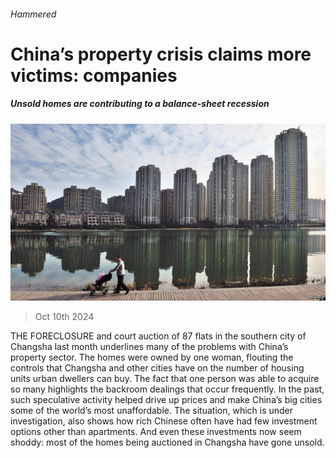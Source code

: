 ###### Hammered

# China’s property crisis claims more victims: companies 

##### Unsold homes are contributing to a balance-sheet recession 

![image](images/20241012_FNP504.jpg) 

> Oct 10th 2024 

THE FORECLOSURE and court auction of 87 flats in the southern city of Changsha last month underlines many of the problems with China’s property sector. The homes were owned by one woman, flouting the controls that Changsha and other cities have on the number of housing units urban dwellers can buy. The fact that one person was able to acquire so many highlights the backroom dealings that occur frequently. In the past, such speculative activity helped drive up prices and make China’s big cities some of the world’s most unaffordable. The situation, which is under investigation, also shows how rich Chinese often have had few investment options other than apartments. And even these investments now seem shoddy: most of the homes being auctioned in Changsha have gone unsold.

